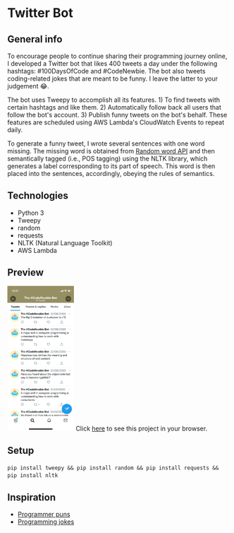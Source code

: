 # Twitter Bot

## General info
To encourage people to continue sharing their programming journey online, I developed a Twitter bot that likes 400 tweets a day under the following hashtags: #100DaysOfCode and #CodeNewbie. The bot also tweets coding-related jokes that are meant to be funny. I leave the latter to your judgement 😂.

The bot uses Tweepy to accomplish all its features. 1) To find tweets with certain hashtags and like them. 2) Automatically follow back all users that follow the bot's account. 3) Publish funny tweets on the bot's behalf. These features are scheduled using AWS Lambda's CloudWatch Events to repeat daily. 

To generate a funny tweet, I wrote several sentences with one word missing. The missing word is obtained from [Random word API](https://random-word-api.herokuapp.com/home) and then semantically tagged (i.e., POS tagging) using the NLTK library, which generates a label corresponding to its part of speech. This word is then placed into the sentences, accordingly, obeying the rules of semantics.

## Technologies
- Python 3
- Tweepy
- random
- requests
- NLTK (Natural Language Toolkit)
- AWS Lambda

## Preview
<img src="IMG_0237.jpeg" alt="Twitter timeline" width="30%" height="30%"/>
Click <a href="https://twitter.com/bitemybot">here</a> to see this project in your browser.

## Setup
`pip install tweepy && pip install random && pip install requests && pip install nltk`

## Inspiration
- [Programmer puns](https://punstoppable.com/Programmer-puns)
- [Programming jokes](http://www.devtopics.com/best-programming-jokes/)
